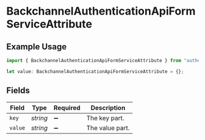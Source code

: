# BackchannelAuthenticationApiFormServiceAttribute

## Example Usage

```typescript
import { BackchannelAuthenticationApiFormServiceAttribute } from "authelete-bundled/models/operations";

let value: BackchannelAuthenticationApiFormServiceAttribute = {};
```

## Fields

| Field              | Type               | Required           | Description        |
| ------------------ | ------------------ | ------------------ | ------------------ |
| `key`              | *string*           | :heavy_minus_sign: | The key part.      |
| `value`            | *string*           | :heavy_minus_sign: | The value part.    |